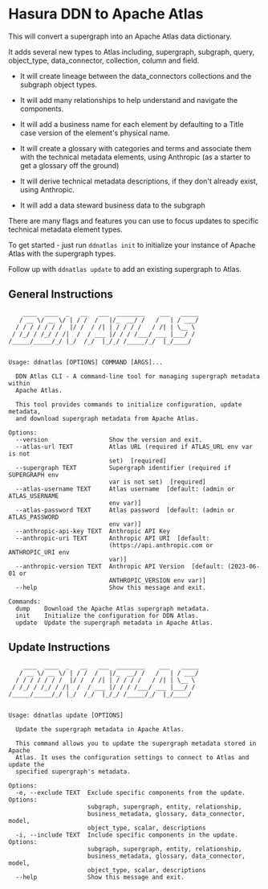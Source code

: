 # Hasura DDN to Apache Atlas

This will convert a supergraph into an Apache Atlas data dictionary.

It adds several new types to Atlas including, supergraph, subgraph, query, object_type, data_connector, collection, column and field. 

* It will create lineage between the data_connectors collections and the subgraph object types.

* It will add many relationships to help understand and navigate the components.

* It will add a business name for each element by defaulting to a Title case version of the element's physical name.

* It will create a glossary with categories and terms and associate them with the technical metadata elements, using Anthropic (as a starter to get a glossary off the ground)

* It will derive technical metadata descriptions, if they don't already exist, using Anthropic.
* It will add a data steward business data to the subgraph

There are many flags and features you can use to focus updates to specific technical metadata element types.

To get started - just run `ddnatlas init` to initialize your instance of Apache Atlas with the supergraph types.

Follow up with `ddnatlas update` to add an existing supergraph to Atlas.

## General Instructions

```text
    ____  ____  _   __   ___  ________    ___   _____
   / __ \/ __ \/ | / /  /   |/_  __/ /   /   | / ___/
  / / / / / / /  |/ /  / /| | / / / /   / /| | \__ \ 
 / /_/ / /_/ / /|  /  / ___ |/ / / /___/ ___ |___/ / 
/_____/_____/_/ |_/  /_/  |_/_/ /_____/_/  |_/____/  
                                                     

Usage: ddnatlas [OPTIONS] COMMAND [ARGS]...

  DDN Atlas CLI - A command-line tool for managing supergraph metadata within
  Apache Atlas.

  This tool provides commands to initialize configuration, update metadata,
  and download supergraph metadata from Apache Atlas.

Options:
  --version                 Show the version and exit.
  --atlas-url TEXT          Atlas URL (required if ATLAS_URL env var is not
                            set)  [required]
  --supergraph TEXT         Supergraph identifier (required if SUPERGRAPH env
                            var is not set)  [required]
  --atlas-username TEXT     Atlas username  [default: (admin or ATLAS_USERNAME
                            env var)]
  --atlas-password TEXT     Atlas password  [default: (admin or ATLAS_PASSWORD
                            env var)]
  --anthropic-api-key TEXT  Anthropic API Key
  --anthropic-uri TEXT      Anthropic API URI  [default:
                            (https://api.anthropic.com or ANTHROPIC_URI env
                            var)]
  --anthropic-version TEXT  Anthropic API Version  [default: (2023-06-01 or
                            ANTHROPIC_VERSION env var)]
  --help                    Show this message and exit.

Commands:
  dump    Download the Apache Atlas supergraph metadata.
  init    Initialize the configuration for DDN Atlas.
  update  Update the supergraph metadata in Apache Atlas.

```

## Update Instructions

```text
    ____  ____  _   __   ___  ________    ___   _____
   / __ \/ __ \/ | / /  /   |/_  __/ /   /   | / ___/
  / / / / / / /  |/ /  / /| | / / / /   / /| | \__ \ 
 / /_/ / /_/ / /|  /  / ___ |/ / / /___/ ___ |___/ / 
/_____/_____/_/ |_/  /_/  |_/_/ /_____/_/  |_/____/  
                                                     

Usage: ddnatlas update [OPTIONS]

  Update the supergraph metadata in Apache Atlas.

  This command allows you to update the supergraph metadata stored in Apache
  Atlas. It uses the configuration settings to connect to Atlas and update the
  specified supergraph's metadata.

Options:
  -e, --exclude TEXT  Exclude specific components from the update. Options:
                      subgraph, supergraph, entity, relationship,
                      business_metadata, glossary, data_connector, model,
                      object_type, scalar, descriptions
  -i, --include TEXT  Include specific components in the update. Options:
                      subgraph, supergraph, entity, relationship,
                      business_metadata, glossary, data_connector, model,
                      object_type, scalar, descriptions
  --help              Show this message and exit.

```
